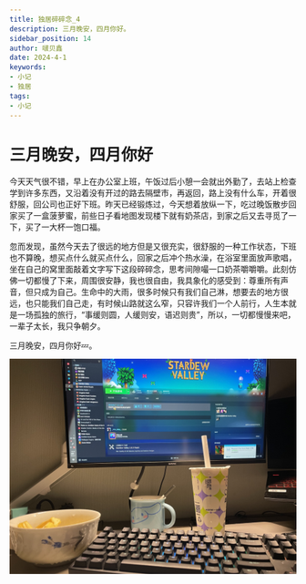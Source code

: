 ```yaml
---
title: 独居碎碎念_4
description: 三月晚安，四月你好。
sidebar_position: 14
author: 啵贝鑫
date: 2024-4-1
keywords:
- 小记
- 独居
tags: 
- 小记
---
```


# 三月晚安，四月你好

今天天气很不错，早上在办公室上班，午饭过后小憩一会就出外勤了，去站上检查学到许多东西，又沿着没有开过的路去隔壁市，再返回，路上没有什么车，开着很舒服，回公司也正好下班。昨天已经锻炼过，今天想着放纵一下，吃过晚饭散步回家买了一盒菠萝蜜，前些日子看地图发现楼下就有奶茶店，到家之后又去寻觅了一下，买了一大杯一饱口福。

忽而发现，虽然今天去了很远的地方但是又很充实，很舒服的一种工作状态，下班也不算晚，想买点什么就买点什么，回家之后冲个热水澡，在浴室里面放声歌唱，坐在自己的窝里面敲着文字写下这段碎碎念，思考间隙嘬一口奶茶嚼嚼嚼。此刻仿佛一切都慢了下来，周围很安静，我也很自由，我具象化的感受到：尊重所有声音，但只成为自己。生命中的大雨，很多时候只有我们自己淋，想要去的地方很远，也只能我们自己走，有时候山路就这么窄，只容许我们一个人前行，人生本就是一场孤独的旅行，“事缓则圆，人缓则安，语迟则贵”，所以，一切都慢慢来吧，一辈子太长，我只争朝夕。

三月晚安，四月你好💤。

![1](../../static/life_Page/Games/2024_4_1/1.jpg)